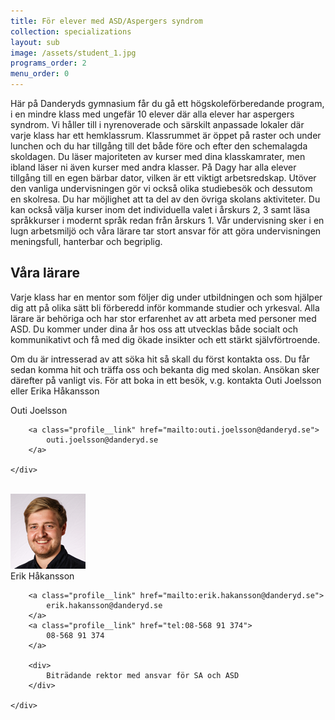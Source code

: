 ```yaml
---
title: För elever med ASD/Aspergers syndrom
collection: specializations
layout: sub
image: /assets/student_1.jpg
programs_order: 2
menu_order: 0
---
```


Här på Danderyds gymnasium får
du gå ett högskoleförberedande
program, i en mindre klass med
ungefär 10 elever där alla elever
har aspergers syndrom.
Vi håller till i nyrenoverade och
särskilt anpassade lokaler där
varje klass har ett hemklassrum.
Klassrummet är öppet på raster
och under lunchen och du har
tillgång till det både före och efter
den schemalagda skoldagen. Du
läser majoriteten av kurser med
dina klasskamrater, men ibland
läser ni även kurser med andra
klasser. På Dagy har alla elever
tillgång till en egen bärbar dator,
vilken är ett viktigt arbetsredskap.
Utöver den vanliga undervisningen
gör vi också olika studiebesök
och dessutom en skolresa. Du har
möjlighet att ta del av den övriga
skolans aktiviteter.
Du kan också välja kurser inom
det individuella valet i årskurs
2, 3 samt läsa språkkurser i
modernt språk redan från årskurs
1. 
Vår undervisning sker i en lugn
arbetsmiljö och våra lärare tar stort
ansvar för att göra undervisningen
meningsfull, hanterbar och
begriplig. 

## Våra lärare

Varje klass har en mentor som
följer dig under utbildningen och
som hjälper dig att på olika sätt
bli förberedd inför kommande
studier och yrkesval. Alla lärare är
behöriga och har stor erfarenhet
av att arbeta med personer med
ASD. Du kommer under dina år
hos oss att utvecklas både socialt
och kommunikativt och få med
dig ökade insikter och ett stärkt
självförtroende.

Om du är intresserad av att söka hit så skall du först kontakta oss. Du får sedan komma hit och träffa oss och bekanta dig med skolan. Ansökan sker därefter på vanligt vis. För att boka in ett besök, v.g. kontakta Outi Joelsson eller Erika Håkansson

<div class="profile">
	<div class="profile__info">
		<div class="profile__title">Outi Joelsson</div>

		<a class="profile__link" href="mailto:outi.joelsson@danderyd.se">
			outi.joelsson@danderyd.se
		</a>
			
	</div>
</div>
<br>
<div class="profile">
	<img class="profile__image" src="/assets/ErikH.png" alt="bluedot">
	<div class="profile__info">
		<div class="profile__title">Erik Håkansson</div>

		<a class="profile__link" href="mailto:erik.hakansson@danderyd.se">
			erik.hakansson@danderyd.se
		</a>
		<a class="profile__link" href="tel:08-568 91 374">
			08-568 91 374
		</a>

		<div>
			Biträdande rektor med ansvar för SA och ASD
		</div>

	</div>
</div>

